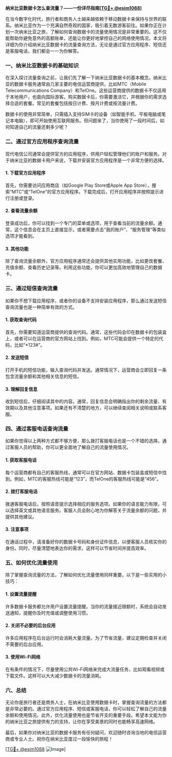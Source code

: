 **纳米比亚数据卡怎么查流量？——一份详尽指南[[TG💪+ @esim1088](https://t.me/s/esim1088)]**

在当今数字化时代，旅行者和商务人士越来越依赖于移动数据卡来保持与世界的联系。纳米比亚作为一个充满自然奇观的国家，吸引着无数游客前往。如果你正在计划一次纳米比亚之旅，了解如何查询数据卡的流量使用情况是非常重要的。这不仅能帮助你避免意外的高额账单，还能让你更好地掌控自己的网络使用情况。本文将详细为你介绍纳米比亚数据卡的流量查询方法，无论是通过官方应用程序、短信还是客服电话，我们都会一一为你解答。

### 一、纳米比亚数据卡的基础知识

在深入探讨流量查询之前，让我们先了解一下纳米比亚数据卡的基本概念。纳米比亚的数据卡服务通常由几家主要的电信运营商提供，比如MTC（Mobile Telecommunications Company）和TelOne。这些运营商提供的数据卡不仅适用于本地用户，也面向国际游客。购买数据卡后，你需要激活它，并根据你的需求选择合适的套餐。常见的套餐包括按日计费、按月计费或按流量计费。

数据卡的使用非常简单，只需插入支持SIM卡的设备（如智能手机、平板电脑或笔记本电脑），即可开始使用互联网服务。但问题来了，当你使用了一段时间后，如何知道自己的流量还剩多少呢？

### 二、通过官方应用程序查询流量

现代电信公司通常会提供官方的应用程序，供用户轻松管理他们的账户和服务。对于纳米比亚的数据卡用户来说，下载并安装官方应用程序是一个非常方便的选择。

#### 1. 下载官方应用程序
首先，你需要访问应用商店（如Google Play Store或Apple App Store），搜索“MTC”或“TelOne”的官方应用程序。下载完成后，打开应用程序并按照提示进行注册或登录。

#### 2. 查看流量余额
登录成功后，你可以找到一个专门的菜单或选项，用于查看当前的流量余额。通常，这个信息会在主页上直接显示，或者需要点击“我的账户”、“服务管理”等类似选项才能看到。

#### 3. 其他功能
除了查询流量余额外，官方应用程序通常还会提供其他实用功能，比如更改套餐、充值余额、查看历史记录等。利用这些功能，你可以更加高效地管理自己的数据卡。

### 三、通过短信查询流量

如果你不想下载应用程序，或者你的设备不支持安装应用程序，那么通过发送短信查询流量也是一种简单有效的方式。

#### 1. 获取查询代码
首先，你需要知道运营商提供的查询代码。通常，这些代码会印在数据卡的包装盒上，或者可以在运营商的官方网站上找到。例如，MTC可能会提供一个特定的代码，比如“*123#”。

#### 2. 发送短信
打开手机的短信功能，输入查询代码并发送。通常情况下，运营商会立即回复一条包含流量余额和其他相关信息的短信。

#### 3. 理解回复信息
收到短信后，仔细阅读其中的内容。通常，回复信息会明确指出你的剩余流量、有效期以及其他注意事项。如果还有不清楚的地方，可以继续查阅相关说明或联系客服。

### 四、通过客服电话查询流量

如果你觉得以上两种方式都不够方便，那么拨打客服电话也是一个不错的选择。通过客服人员的帮助，你可以更全面地了解自己的流量使用情况。

#### 1. 获取客服电话
每个运营商都有自己的客服热线，通常可以在官方网站、数据卡包装盒或短信中找到。例如，MTC的客服热线可能是“123”，而TelOne的客服热线可能是“456”。

#### 2. 拨打客服电话
拨通客服电话后，按照语音提示选择相应的服务选项。如果你的语言能力有限，可以选择英文或其他语言服务。客服人员会耐心地为你解答关于流量余额的问题，并提供其他建议。

#### 3. 注意事项
在通话过程中，请准备好你的数据卡号码和身份证件信息，以便客服人员核实你的身份。同时，尽量清楚地表达你的需求，这样可以节省时间并提高效率。

### 五、如何优化流量使用

除了掌握查询流量的方法，了解如何优化流量使用同样重要。以下是一些实用的小技巧：

#### 1. 设置流量提醒
许多数据卡服务都允许用户设置流量提醒。当你的流量接近限额时，系统会自动发送通知，提醒你及时充值或调整使用习惯。

#### 2. 关闭不必要的后台应用
许多应用程序在后台运行时会消耗大量流量。为了节省流量，建议定期检查并关闭不需要的后台应用。

#### 3. 使用Wi-Fi网络
在有条件的情况下，尽量使用公共Wi-Fi网络来完成大流量任务，比如观看视频或下载文件。这样可以大大减少数据卡的流量消耗。

### 六、总结

无论你是旅行者还是商务人士，在纳米比亚使用数据卡时，掌握查询流量的方法都是非常必要的。通过官方应用程序、短信或客服电话，你可以轻松了解自己的流量余额和使用情况。此外，优化流量使用也是节省开支的重要手段。希望本文能为你的纳米比亚之旅提供有力的支持，让你在享受美景的同时也能畅享高速网络。

最后，如果你对纳米比亚的数据卡服务有任何疑问，欢迎随时咨询当地的电信运营商或专业人士。祝你在纳米比亚度过一段愉快的旅程！

[[TG💪+ @esim1088](https://t.me/s/esim1088) ![Image](https://i.postimg.cc/4NQfJmqS/Snipaste-2025-05-13-00-14-12.png)]
